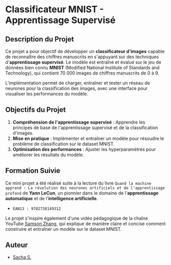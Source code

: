 
# Classificateur MNIST - Apprentissage Supervisé

## Description du Projet
Ce projet a pour objectif de développer un **classificateur d'images** capable de reconnaître des chiffres manuscrits en s'appuyant sur des techniques d'**apprentissage supervisé**. Le modèle est entraîné et évalué sur le jeu de données bien connu **MNIST** (Modified National Institute of Standards and Technology), qui contient 70 000 images de chiffres manuscrits de 0 à 9.

L'implémentation permet de charger, entraîner et tester un réseau de neurones pour la classification des images, avec une interface pour visualiser les performances du modèle.

## Objectifs du Projet
1. **Compréhension de l'apprentissage supervisé** : Apprendre les principes de base de l'apprentissage supervisé et de la classification d'images.
2. **Mise en pratique** : Implémenter et entraîner un modèle pour résoudre le problème de classification sur le dataset MNIST.
3. **Optimisation des performances** : Ajuster les hyperparamètres pour améliorer les résultats du modèle.


## Formation Suivie
Ce  mini projet a été réalisé suite à la lecture du livre `Quand la machine apprend : La révolution des neurones artificiels et de l'apprentissage profond` de **Yann LeCun**, un pionnier dans le domaine de l'**apprentissage automatique** et de l'**intelligence artificielle**. 
- `EAN13 : 9782738149312`

Le projet s'inspire également d'une vidéo pédagogique de la chaîne YouTube [Samson Zhang](https://youtu.be/w8yWXqWQYmU?si=CXMov6Z_KBHAdZH9), qui explique de manière claire et concise comment construire et entraîner un modèle sur le dataset MNIST.

## Auteur
- [Sacha S.](github.com/sacha-sz)
